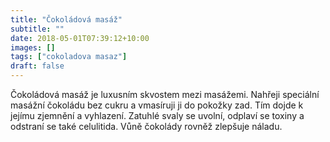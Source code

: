 ```yaml
---
title: "Čokoládová masáž"
subtitle: ""
date: 2018-05-01T07:39:12+10:00
images: []
tags: ["cokoladova masaz"]
draft: false
---
```

Čokoládová masáž je luxusním skvostem mezi masážemi. Nahřeji speciální masážní čokoládu bez cukru a vmasíruji ji do pokožky zad. Tím dojde k jejímu zjemnění a vyhlazení. Zatuhlé svaly se uvolní, odplaví se toxiny a odstraní se také celulitida. Vůně čokolády rovněž zlepšuje náladu.